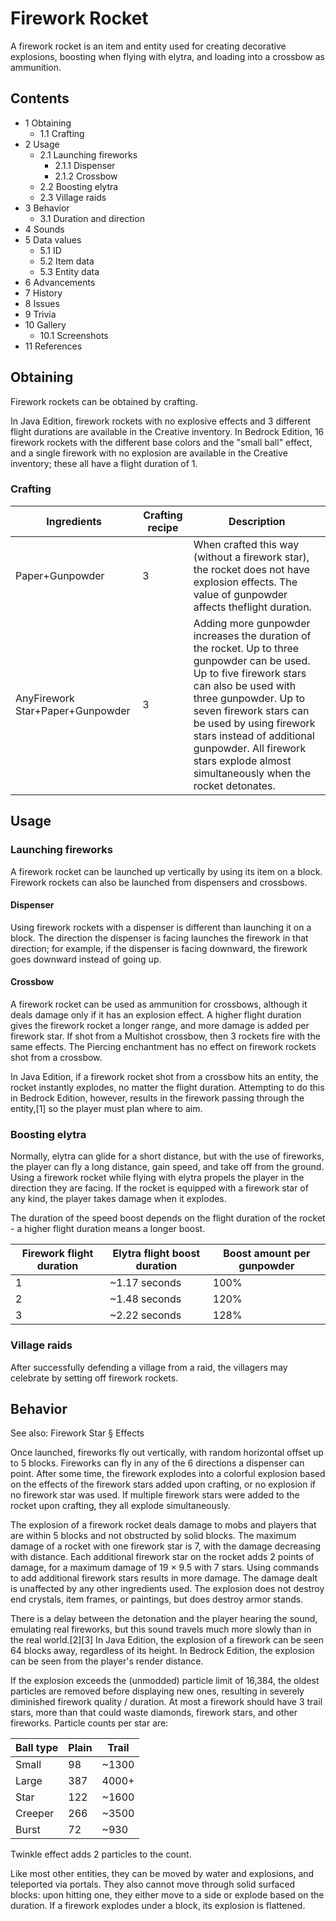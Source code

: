 # Firework Rocket
A firework rocket is an item and entity used for creating decorative explosions, boosting when flying with elytra, and loading into a crossbow as ammunition.

## Contents
- 1 Obtaining
	- 1.1 Crafting
- 2 Usage
	- 2.1 Launching fireworks
		- 2.1.1 Dispenser
		- 2.1.2 Crossbow
	- 2.2 Boosting elytra
	- 2.3 Village raids
- 3 Behavior
	- 3.1 Duration and direction
- 4 Sounds
- 5 Data values
	- 5.1 ID
	- 5.2 Item data
	- 5.3 Entity data
- 6 Advancements
- 7 History
- 8 Issues
- 9 Trivia
- 10 Gallery
	- 10.1 Screenshots
- 11 References

## Obtaining
Firework rockets can be obtained by crafting.

In Java Edition, firework rockets with no explosive effects and 3 different flight durations are available in the Creative inventory. In Bedrock Edition, 16 firework rockets with the different base colors and the "small ball" effect, and a single firework with no explosion are available in the Creative inventory; these all have a flight duration of 1.

### Crafting
| Ingredients                      | Crafting recipe | Description                                                                                                                                                                                                                                                                                                                                 |
|----------------------------------|-----------------|---------------------------------------------------------------------------------------------------------------------------------------------------------------------------------------------------------------------------------------------------------------------------------------------------------------------------------------------|
| Paper+Gunpowder                  | 3               | When crafted this way (without a firework star), the rocket does not have explosion effects. The value of gunpowder affects theflight duration.                                                                                                                                                                                             |
| AnyFirework Star+Paper+Gunpowder | 3               | Adding more gunpowder increases the duration of the rocket. Up to three gunpowder can be used. Up to five firework stars can also be used with three gunpowder. Up to seven firework stars can be used by using firework stars instead of additional gunpowder. All firework stars explode almost simultaneously when the rocket detonates. |

## Usage
### Launching fireworks
A firework rocket can be launched up vertically by using its item on a block. Firework rockets can also be launched from dispensers and crossbows.

#### Dispenser
Using firework rockets with a dispenser is different than launching it on a block. The direction the dispenser is facing launches the firework in that direction; for example, if the dispenser is facing downward, the firework goes downward instead of going up.

#### Crossbow
A firework rocket can be used as ammunition for crossbows, although it deals damage only if it has an explosion effect. A higher flight duration gives the firework rocket a longer range, and more damage is added per firework star. If shot from a Multishot crossbow, then 3 rockets fire with the same effects. The Piercing enchantment has no effect on firework rockets shot from a crossbow.

In Java Edition, if a firework rocket shot from a crossbow hits an entity, the rocket instantly explodes, no matter the flight duration. Attempting to do this in Bedrock Edition, however, results in the firework passing through the entity,[1] so the player must plan where to aim.

### Boosting elytra
Normally, elytra can glide for a short distance, but with the use of fireworks, the player can fly a long distance, gain speed, and take off from the ground. Using a firework rocket while flying with elytra propels the player in the direction they are facing. If the rocket is equipped with a firework star of any kind, the player takes damage when it explodes.

The duration of the speed boost depends on the flight duration of the rocket - a higher flight duration means a longer boost.

| Firework flight duration | Elytra flight boost duration | Boost amount per gunpowder |
|--------------------------|------------------------------|----------------------------|
| 1                        | ~1.17 seconds                | 100%                       |
| 2                        | ~1.48 seconds                | 120%                       |
| 3                        | ~2.22 seconds                | 128%                       |

### Village raids
After successfully defending a village from a raid, the villagers may celebrate by setting off firework rockets.

## Behavior
See also: Firework Star § Effects

Once launched, fireworks fly out vertically, with random horizontal offset up to 5 blocks. Fireworks can fly in any of the 6 directions a dispenser can point. After some time, the firework explodes into a colorful explosion based on the effects of the firework stars added upon crafting, or no explosion if no firework star was used. If multiple firework stars were added to the rocket upon crafting, they all explode simultaneously.

The explosion of a firework rocket deals damage to mobs and players that are within 5 blocks and not obstructed by solid blocks. The maximum damage of a rocket with one firework star is 7, with the damage decreasing with distance. Each additional firework star on the rocket adds 2 points of damage, for a maximum damage of 19 × 9.5 with 7 stars. Using commands to add additional firework stars results in more damage. The damage dealt is unaffected by any other ingredients used. The explosion does not destroy end crystals, item frames, or paintings, but does destroy armor stands.

There is a delay between the detonation and the player hearing the sound, emulating real fireworks, but this sound travels much more slowly than in the real world.[2][3] In Java Edition, the explosion of a firework can be seen 64 blocks away, regardless of its height. In Bedrock Edition, the explosion can be seen from the player's render distance.

If the explosion exceeds the (unmodded) particle limit of 16,384, the oldest particles are removed before displaying new ones, resulting in severely diminished firework quality / duration. At most a firework should have 3 trail stars, more than that could waste diamonds, firework stars, and other fireworks. Particle counts per star are:

| Ball type | Plain | Trail |
|-----------|-------|-------|
| Small     | 98    | ~1300 |
| Large     | 387   | 4000+ |
| Star      | 122   | ~1600 |
| Creeper   | 266   | ~3500 |
| Burst     | 72    | ~930  |

Twinkle effect adds 2 particles to the count.

Like most other entities, they can be moved by water and explosions, and teleported via portals. They also cannot move through solid surfaced blocks: upon hitting one, they either move to a side or explode based on the duration. If a firework explodes under a block, its explosion is flattened.

